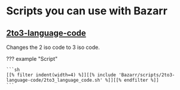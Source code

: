 # Scripts you can use with Bazarr

## [2to3-language-code](2to3-language-code/README.md)

Changes the 2 iso code to 3 iso code.

??? example "Script"

    ```sh
    [[% filter indent(width=4) %]][[% include 'Bazarr/scripts/2to3-language-code/2to3_language_code.sh' %]][[% endfilter %]]
    ```
